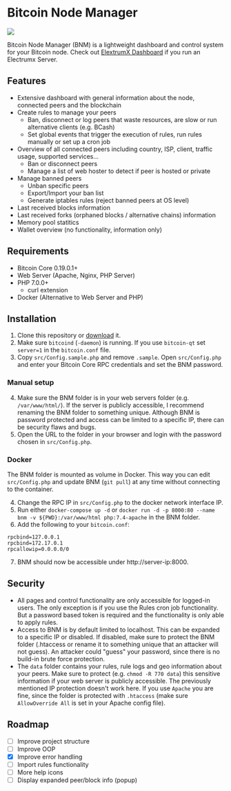 # Bitcoin Node Manager

![](https://user-images.githubusercontent.com/13236924/102018547-2c11e800-3d6e-11eb-96bb-e0bccf76977e.png)

Bitcoin Node Manager (BNM) is a lightweight dashboard and control system for your Bitcoin node. Check out [ElextrumX Dashboard](https://github.com/Mirobit/electrumx-dashboard) if you run an Electrumx Server.

## Features

- Extensive dashboard with general information about the node, connected peers and the blockchain
- Create rules to manage your peers
  - Ban, disconnect or log peers that waste resources, are slow or run alternative clients (e.g. BCash)
  - Set global events that trigger the execution of rules, run rules manually or set up a cron job
- Overview of all connected peers including country, ISP, client, traffic usage, supported services...
  - Ban or disconnect peers
  - Manage a list of web hoster to detect if peer is hosted or private
- Manage banned peers
  - Unban specific peers
  - Export/Import your ban list
  - Generate iptables rules (reject banned peers at OS level)
- Last received blocks information
- Last received forks (orphaned blocks / alternative chains) information
- Memory pool statitics
- Wallet overview (no functionality, information only)

## Requirements

- Bitcoin Core 0.19.0.1+
- Web Server (Apache, Nginx, PHP Server)
- PHP 7.0.0+
  - curl extension
- Docker (Alternative to Web Server and PHP)

## Installation

1. Clone this repository or [download](https://github.com/Mirobit/bitcoin-node-manager/releases) it.
2. Make sure `bitcoind` (`-daemon`) is running. If you use `bitcoin-qt` set `server=1` in the `bitcoin.conf` file.
3. Copy `src/Config.sample.php` and remove `.sample`. Open `src/Config.php` and enter your Bitcoin Core RPC credentials and set the BNM password.

### Manual setup

4. Make sure the BNM folder is in your web servers folder (e.g. `/var/www/html/`). If the server is publicly accessible, I recommend renaming the BNM folder to something unique. Although BNM is password protected and access can be limited to a specific IP, there can be security flaws and bugs.
5. Open the URL to the folder in your browser and login with the password chosen in `src/Config.php`.

### Docker

The BNM folder is mounted as volume in Docker. This way you can edit `src/Config.php` and update BNM (`git pull`) at any time without connecting to the container.

4. Change the RPC IP in `src/Config.php` to the docker network interface IP.
5. Run either `docker-compose up -d` or `docker run -d -p 8000:80 --name bnm -v ${PWD}:/var/www/html php:7.4-apache` in the BNM folder. 
6. Add the following to your `bitcoin.conf`: 
```
rpcbind=127.0.0.1 
rpcbind=172.17.0.1 
rpcallowip=0.0.0.0/0
```
7. BNM should now be accessible under http://server-ip:8000. 

## Security

- All pages and control functionality are only accessible for logged-in users. The only exception is if you use the Rules cron job functionality. But a password based token is required and the functionality is only able to apply rules.
- Access to BNM is by default limited to localhost. This can be expanded to a specific IP or disabled. If disabled, make sure to protect the BNM folder (.htaccess or rename it to something unique that an attacker will not guess). An attacker could "guess" your password, since there is no build-in brute force protection.
- The `data` folder contains your rules, rule logs and geo information about your peers. Make sure to protect (e.g. `chmod -R 770 data`) this sensitive information if your web server is publicly accessible. The previously mentioned IP protection doesn't work here. If you use `Apache` you are fine, since the folder is protected with `.htaccess` (make sure `AllowOverride All` is set in your Apache config file).

## Roadmap

- [ ] Improve project structure
- [ ] Improve OOP
- [x] Improve error handling
- [ ] Import rules functionality
- [ ] More help icons
- [ ] Display expanded peer/block info (popup)
